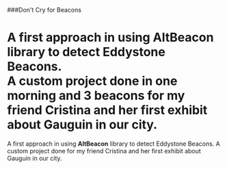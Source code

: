 ###Don't Cry for Beacons

A first approach in using AltBeacon library to detect **Eddystone Beacons**.
<br/>A custom project done in one morning and 3 beacons for my friend Cristina and her first exhibit about Gauguin in our city.
=======
A first approach in using **AltBeacon** library to detect Eddystone Beacons.
A custom project done for my friend Cristina and her first exhibit about Gauguin in our city.
